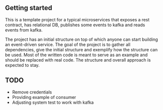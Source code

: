 ## Getting started

This is a template project for a typical microservices that exposes a rest contract, has relational DB, publishes some events to kafka and reads events from kafka. 

The project has an initial structure on top of which anyone can start building an event-driven service.
The goal of the project is to gather all dependencies, give the initial structure and exemplify how the structure can be used.
Most of the written code is meant to serve as an example and should be replaced with real code. The structure and overall approach is expected to stay. 

## TODO
- Remove credentials 
- Providing example of consumer
- Adjusting system test to work with kafka

